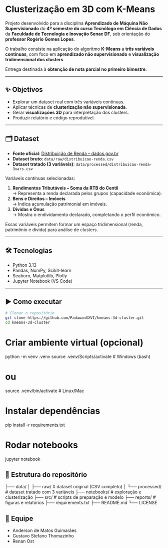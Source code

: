 # Clusterização em 3D com K-Means

Projeto desenvolvido para a disciplina **Aprendizado de Máquina Não Supervisionado** do **4º semestre do curso Tecnólogo em Ciência de Dados** da **Faculdade de Tecnologia e Inovação Senac DF**, sob orientação do **professor Rogério Gomes Lopes**.  

O trabalho consiste na aplicação do algoritmo **K-Means** a **três variáveis contínuas**, com foco em **aprendizado não supervisionado** e **visualização tridimensional dos clusters**.  

Entrega destinada à **obtenção de nota parcial no primeiro bimestre**.

---

## ✨ Objetivos
- Explorar um dataset real com três variáveis contínuas.  
- Aplicar técnicas de **clusterização não supervisionada**.  
- Gerar **visualizações 3D** para interpretação dos clusters.  
- Produzir relatório e código reprodutível.

---

## 🗂️ Dataset
- **Fonte oficial**: [Distribuição de Renda – dados.gov.br](https://dados.gov.br/dados/conjuntos-dados/distribuio-de-renda)  
- **Dataset bruto**: `data/raw/distribuicao-renda.csv`  
- **Dataset tratado (3 variáveis)**: `data/processed/distribuicao-renda-3vars.csv`  

Variáveis contínuas selecionadas:
1. **Rendimentos Tributáveis – Soma da RTB do Centil**  
   → Representa a renda declarada pelos grupos (capacidade econômica).  
2. **Bens e Direitos – Imóveis**  
   → Indica acumulação patrimonial em imóveis.  
3. **Dívidas e Ônus**  
   → Mostra o endividamento declarado, completando o perfil econômico.  

Essas variáveis permitem formar um espaço tridimensional (renda, patrimônio e dívida) para análise de clusters.

---

## 🛠️ Tecnologias
- Python 3.13  
- Pandas, NumPy, Scikit-learn  
- Seaborn, Matplotlib, Plotly  
- Jupyter Notebook (VS Code)  

---

## ▶️ Como executar
```bash
# Clonar o repositório
git clone https://github.com/PadawanXXVI/kmeans-3d-cluster.git
cd kmeans-3d-cluster
```

# Criar ambiente virtual (opcional)
python -m venv .venv
source .venv/Scripts/activate  # Windows (bash)
# ou
source .venv/bin/activate      # Linux/Mac

# Instalar dependências
pip install -r requirements.txt

# Rodar notebooks
jupyter notebook

## 📂 Estrutura do repositório
├── data/
│   ├── raw/         # dataset original (CSV completo)
│   └── processed/   # dataset tratado com 3 variáveis
├── notebooks/       # exploração e clusterização
├── src/             # scripts de preparação e modelo
├── reports/         # figuras e relatórios
├── requirements.txt
├── README.md
└── LICENSE

## 👥 Equipe
- Anderson de Matos Guimarães  
- Gustavo Stefano Thomazinho  
- Renan Ost  
